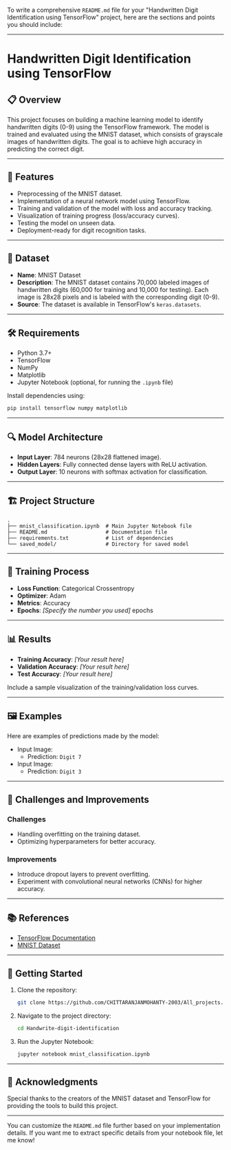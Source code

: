 To write a comprehensive `README.md` file for your "Handwritten Digit Identification using TensorFlow" project, here are the sections and points you should include:

---

# Handwritten Digit Identification using TensorFlow

## 📋 Overview
This project focuses on building a machine learning model to identify handwritten digits (0-9) using the TensorFlow framework. The model is trained and evaluated using the MNIST dataset, which consists of grayscale images of handwritten digits. The goal is to achieve high accuracy in predicting the correct digit.

---

## 🚀 Features
- Preprocessing of the MNIST dataset.
- Implementation of a neural network model using TensorFlow.
- Training and validation of the model with loss and accuracy tracking.
- Visualization of training progress (loss/accuracy curves).
- Testing the model on unseen data.
- Deployment-ready for digit recognition tasks.

---

## 📁 Dataset
- **Name**: MNIST Dataset
- **Description**: The MNIST dataset contains 70,000 labeled images of handwritten digits (60,000 for training and 10,000 for testing). Each image is 28x28 pixels and is labeled with the corresponding digit (0-9).
- **Source**: The dataset is available in TensorFlow's `keras.datasets`.

---

## 🛠️ Requirements
- Python 3.7+
- TensorFlow
- NumPy
- Matplotlib
- Jupyter Notebook (optional, for running the `.ipynb` file)

Install dependencies using:
```bash
pip install tensorflow numpy matplotlib
```

---

## 🔍 Model Architecture
- **Input Layer**: 784 neurons (28x28 flattened image).
- **Hidden Layers**: Fully connected dense layers with ReLU activation.
- **Output Layer**: 10 neurons with softmax activation for classification.

---

## 🏗️ Project Structure
```
.
├── mnist_classification.ipynb  # Main Jupyter Notebook file
├── README.md                   # Documentation file
├── requirements.txt            # List of dependencies
└── saved_model/                # Directory for saved model
```

---

## 🧪 Training Process
- **Loss Function**: Categorical Crossentropy
- **Optimizer**: Adam
- **Metrics**: Accuracy
- **Epochs**: _[Specify the number you used]_ epochs

---

## 📊 Results
- **Training Accuracy**: _[Your result here]_
- **Validation Accuracy**: _[Your result here]_
- **Test Accuracy**: _[Your result here]_

Include a sample visualization of the training/validation loss curves.

---

## 🖼️ Examples
Here are examples of predictions made by the model:
- Input Image: 
  - Prediction: `Digit 7`
- Input Image:
  - Prediction: `Digit 3`

---

## 🧩 Challenges and Improvements
### Challenges
- Handling overfitting on the training dataset.
- Optimizing hyperparameters for better accuracy.

### Improvements
- Introduce dropout layers to prevent overfitting.
- Experiment with convolutional neural networks (CNNs) for higher accuracy.

---

## 📚 References
- [TensorFlow Documentation](https://www.tensorflow.org/)
- [MNIST Dataset](http://yann.lecun.com/exdb/mnist/)

---

## 🏁 Getting Started
1. Clone the repository:
    ```bash
    git clone https://github.com/CHITTARANJANMOHANTY-2003/All_projects.git
    ```
2. Navigate to the project directory:
    ```bash
    cd Handwrite-digit-identification
    ```
3. Run the Jupyter Notebook:
    ```bash
    jupyter notebook mnist_classification.ipynb
    ```

---

## 🙌 Acknowledgments
Special thanks to the creators of the MNIST dataset and TensorFlow for providing the tools to build this project.

---

You can customize the `README.md` file further based on your implementation details. If you want me to extract specific details from your notebook file, let me know!

